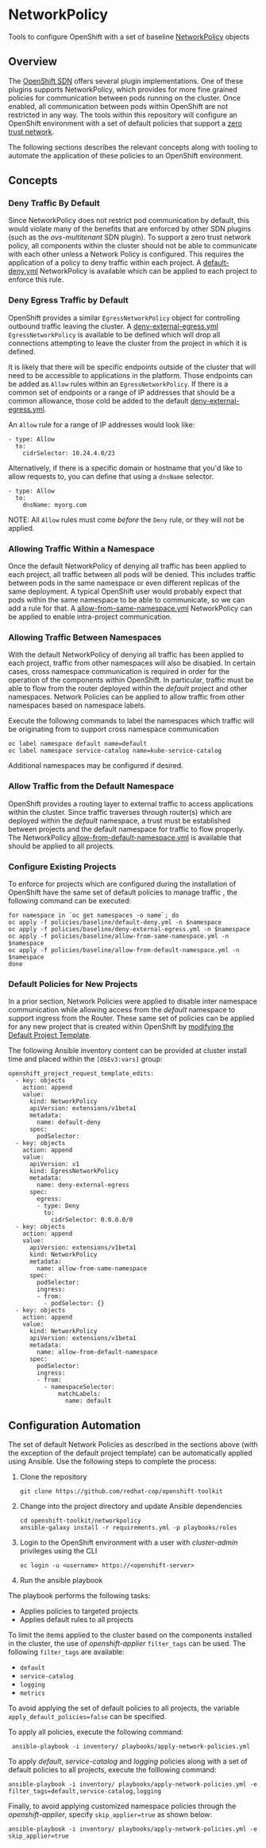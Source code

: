 # NetworkPolicy

Tools to configure OpenShift with a set of baseline [NetworkPolicy](https://docs.openshift.com/container-platform/latest/admin_guide/managing_networking.html) objects

## Overview

The [OpenShift SDN](https://docs.openshift.com/container-platform/latest/install_config/configuring_sdn.html) offers several plugin implementations. One of these plugins supports NetworkPolicy, which provides for more fine grained policies for communication between pods running on the cluster. Once enabled, all communication between pods within OpenShift are not restricted in any way. The tools within this repository will configure an OpenShift environment with a set of default policies that support a [zero trust network](https://tigera.io/wp-content/uploads/2017/12/wp-tigera-zero-trust-cloud-native-environment.pdf).

The following sections describes the relevant concepts along with tooling to automate the application of these policies to an OpenShift environment.

## Concepts

### Deny Traffic By Default

Since NetworkPolicy does not restrict pod communication by default, this would violate many of the benefits that are enforced by other SDN plugins (such as the _ovs-multitenant_ SDN plugin). To support a zero trust network policy, all components within the cluster should not be able to communicate with each other unless a Network Policy is configured. This requires the application of a policy to deny traffic within each project. A [default-deny.yml](policies/baseline/default-deny.yml) NetworkPolicy is available which can be applied to each project to enforce this rule.

### Deny Egress Traffic by Default

OpenShift provides a similar `EgressNetworkPolicy` object for controlling outbound traffic leaving the cluster. A [deny-external-egress.yml](policies/baseline/deny-external-egress.yml) `EgressNetworkPolicy` is available to be defined which will drop all connections attempting to leave the cluster from the project in which it is defined.

It is likely that there will be specific endpoints outside of the cluster that will need to be accessible to applications in the platform. Those endpoints can be added as `Allow` rules within an `EgressNetworkPolicy`. If there is a common set of endpoints or a range of IP addresses that should be a common allowance, those cold be added to the default [deny-external-egress.yml](policies/baseline/deny-external-egress.yml).

An `Allow` rule for a range of IP addresses would look like:

```
- type: Allow
  to:
    cidrSelector: 10.24.4.0/23
```

Alternatively, if there is a specific domain or hostname that you'd like to allow requests to, you can define that using a `dnsName` selector.

```
- type: Allow
  to:
    dnsName: myorg.com
```

NOTE: All `Allow` rules must come _before_ the `Deny` rule, or they will not be applied.

### Allowing Traffic Within a Namespace

Once the default NetworkPolicy of denying all traffic has been applied to each project, all traffic between all pods will be denied. This includes traffic between pods in the same namespace or even different replicas of the same deployment. A typical OpenShift user would probably expect that pods within the same namespace to be able to communicate, so we can add a rule for that. A [allow-from-same-namespace.yml](policies/baseline/allow-from-same-namespace.yml) NetworkPolicy can be applied to enable intra-project communication.

### Allowing Traffic Between Namespaces

With the default NetworkPolicy of denying all traffic has been applied to each project, traffic from other namespaces will also be disabled. In certain cases, cross namespace communication is required in order for the operation of the components within OpenShift. In particular, traffic must be able to flow from the router deployed within the _default_ project and other namespaces. Network Policies can be applied to allow traffic from other namespaces based on namespace labels.

Execute the following commands to label the namespaces which traffic will be originating from to support cross namespace communication

```
oc label namespace default name=default
oc label namespace service-catalog name=kube-service-catalog
```

Additional namespaces may be configured if desired.


### Allow Traffic from the Default Namespace

OpenShift provides a routing layer to external traffic to access applications within the cluster. Since traffic traverses through router(s) which are deployed within the _default_ namespace, a trust must be established between projects and the default namespace for traffic to flow properly. The NetworkPolicy [allow-from-default-namespace.yml](policies/baseline/allow-from-default.yml) is available that should be applied to all projects.

### Configure Existing Projects

To enforce for projects which are configured during the installation of OpenShift have the same set of default policies to manage traffic , the following command can be executed:

```
for namespace in `oc get namespaces -o name`; do
oc apply -f policies/baseline/default-deny.yml -n $namespace
oc apply -f policies/baseline/deny-external-egress.yml -n $namespace
oc apply -f policies/baseline/allow-from-same-namespace.yml -n $namespace
oc apply -f policies/baseline/allow-from-default-namespace.yml -n $namespace
done
```

### Default Policies for New Projects

In a prior section, Network Policies were applied to disable inter namespace communication while allowing access from the _default_ namespace to support ingress from the Router. These same set of policies can be applied for any new project that is created within OpenShift by [modifying the Default Project Template](https://docs.openshift.com/container-platform/latest/admin_guide/managing_projects.html#modifying-the-template-for-new-projects).

The following Ansible inventory content can be provided at cluster install time and placed within the `[OSEv3:vars]` group:

```
openshift_project_request_template_edits:
  - key: objects
    action: append
    value:
      kind: NetworkPolicy
      apiVersion: extensions/v1beta1
      metadata:
        name: default-deny
      spec:
        podSelector:
  - key: objects
    action: append
    value:
      apiVersion: v1
      kind: EgressNetworkPolicy
      metadata:
        name: deny-external-egress
      spec:
        egress:
        - type: Deny
          to:
            cidrSelector: 0.0.0.0/0
  - key: objects
    action: append
    value:
      apiVersion: extensions/v1beta1
      kind: NetworkPolicy
      metadata:
        name: allow-from-same-namespace
      spec:
        podSelector:
        ingress:
        - from:
          - podSelector: {}
  - key: objects
    action: append
    value:
      kind: NetworkPolicy
      apiVersion: extensions/v1beta1
      metadata:
        name: allow-from-default-namespace
      spec:
        podSelector:
        ingress:
        - from:
          - namespaceSelector:
              matchLabels:
                name: default
```

## Configuration Automation

The set of default Network Policies as described in the sections above (with the exception of the default project template) can be automatically applied using Ansible. Use the following steps to complete the process:

1. Clone the repository

    ```
    git clone https://github.com/redhat-cop/openshift-toolkit
    ```

2. Change into the project directory and update Ansible dependencies

    ```
    cd openshift-toolkit/networkpolicy
    ansible-galaxy install -r requirements.yml -p playbooks/roles
    ```

3. Login to the OpenShift environment with a user with _cluster-admin_ privileges using the CLI

    ```
    oc login -u <username> https://<openshift-server>
    ```

4. Run the ansible playbook

The playbook performs the following tasks:

* Applies policies to targeted projects
* Applies default rules to all projects

To limit the items applied to the cluster based on the components installed in the cluster, the use of _openshift-applier_ `filter_tags` can be used. The following `filter_tags` are available:

* `default`
* `service-catalog`
* `logging`
* `metrics`

To avoid applying the set of default policies to all projects, the variable `apply_default_policies=false` can be specified.

To apply all policies, execute the following command:

```
 ansible-playbook -i inventory/ playbooks/apply-network-policies.yml
```

To apply _default_, _service-catalog_ and _logging_ policies along with a set of default policies to all projects, execute the folllowing command:

```
ansible-playbook -i inventory/ playbooks/apply-network-policies.yml -e filter_tags=default,service-catalog,logging
```

Finally, to avoid applying customized namespace policies through the _openshift-applier_, specify `skip_applier=true` as shown below:

```
ansible-playbook -i inventory/ playbooks/apply-network-policies.yml -e skip_applier=true
```
